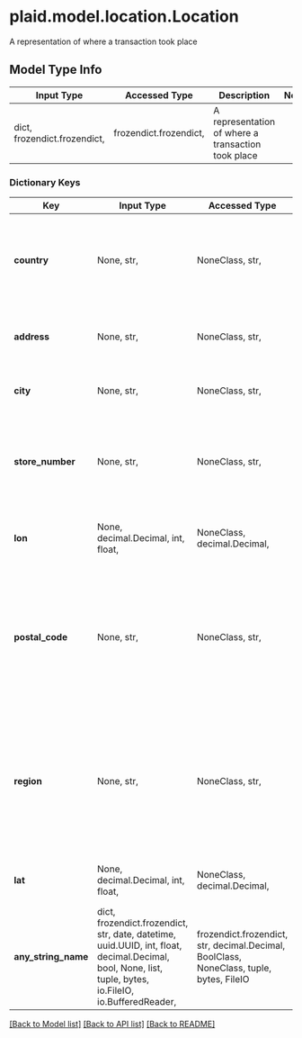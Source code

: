 # plaid.model.location.Location

A representation of where a transaction took place

## Model Type Info
Input Type | Accessed Type | Description | Notes
------------ | ------------- | ------------- | -------------
dict, frozendict.frozendict,  | frozendict.frozendict,  | A representation of where a transaction took place | 

### Dictionary Keys
Key | Input Type | Accessed Type | Description | Notes
------------ | ------------- | ------------- | ------------- | -------------
**country** | None, str,  | NoneClass, str,  | The ISO 3166-1 alpha-2 country code where the transaction occurred. | 
**address** | None, str,  | NoneClass, str,  | The street address where the transaction occurred. | 
**city** | None, str,  | NoneClass, str,  | The city where the transaction occurred. | 
**store_number** | None, str,  | NoneClass, str,  | The merchant defined store number where the transaction occurred. | 
**lon** | None, decimal.Decimal, int, float,  | NoneClass, decimal.Decimal,  | The longitude where the transaction occurred. | value must be a 64 bit float
**postal_code** | None, str,  | NoneClass, str,  | The postal code where the transaction occurred. In API versions 2018-05-22 and earlier, this field is called &#x60;zip&#x60;. | 
**region** | None, str,  | NoneClass, str,  | The region or state where the transaction occurred. In API versions 2018-05-22 and earlier, this field is called &#x60;state&#x60;. | 
**lat** | None, decimal.Decimal, int, float,  | NoneClass, decimal.Decimal,  | The latitude where the transaction occurred. | value must be a 64 bit float
**any_string_name** | dict, frozendict.frozendict, str, date, datetime, uuid.UUID, int, float, decimal.Decimal, bool, None, list, tuple, bytes, io.FileIO, io.BufferedReader,  | frozendict.frozendict, str, decimal.Decimal, BoolClass, NoneClass, tuple, bytes, FileIO | any string name can be used but the value must be the correct type | [optional]

[[Back to Model list]](../../README.md#documentation-for-models) [[Back to API list]](../../README.md#documentation-for-api-endpoints) [[Back to README]](../../README.md)

